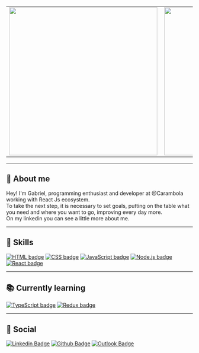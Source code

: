 <center>
<table>
  <tr>
      <td><img width="400px" align="left" src="https://github-readme-stats.vercel.app/api/top-langs/?username=bielb2&hide=html&layout=compact&theme=cobalt" /></td>
      <td><img width="400px" align="left" src="https://github-readme-stats.vercel.app/api/pin/?username=bielb2&repo=buscape-frontend-challenge&theme=cobalt" /></td>
  </tr>  
</table>
</center>

----

## 👨 About me

Hey! 
I'm Gabriel, programming enthusiast and developer at @Carambola working with React Js ecosystem. <br />
To take the next step, it is necessary to set goals, putting on the table what you need and where you want to go, improving every day more. <br />
On my linkedin you can see a little more about me.

----

## 📌 Skills
[![HTML badge](https://img.shields.io/badge/HTML5-E34F26?style=for-the-badge&logo=html5&logoColor=white&link=https://www.w3schools.com/html/)](https://www.w3schools.com/html/)
[![CSS badge](https://img.shields.io/badge/CSS3-1572B6?style=for-the-badge&logo=css3&logoColor=white&link=https://www.w3schools.com/css/)](https://www.w3schools.com/css/)
[![JavaScript badge](https://img.shields.io/badge/JavaScript-F7DF1E?style=for-the-badge&logo=javascript&logoColor=black&link=https://developer.mozilla.org/en-US/docs/Web/JavaScript)](https://developer.mozilla.org/en-US/docs/Web/JavaScript)
[![Node.js badge](https://img.shields.io/badge/Node.js-43853D?style=for-the-badge&logo=node.js&logoColor=white&link=https://nodejs.org/en/)](https://nodejs.org/en/)
[![React badge](https://img.shields.io/badge/React-20232A?style=for-the-badge&logo=react&logoColor=61DAFB&link=https://reactjs.org/)](https://reactjs.org/)


----

## 📚 Currently learning
[![TypeScript badge](https://img.shields.io/badge/TypeScript-007ACC?style=for-the-badge&logo=typescript&logoColor=white&link=https://www.typescriptlang.org/)](https://www.typescriptlang.org/)
[![Redux badge](https://img.shields.io/badge/Redux-593D88?style=for-the-badge&logo=redux&logoColor=white&link=https://redux-saga.js.org/)](https://redux-saga.js.org/)

----

## 📓 Social
[![Linkedin Badge](https://img.shields.io/badge/LinkedIn-0077B5?style=for-the-badge&logo=linkedin&logoColor=white&link=https://www.linkedin.com/in/bielb2/)](https://www.linkedin.com/in/bielb2/)
[![Github Badge](https://img.shields.io/badge/GitHub-100000?style=for-the-badge&logo=github&logoColor=white&link=https://github.com/bielb2)](https://github.com/bielb2)
[![Outlook Badge](https://img.shields.io/badge/Outlook-0078D4?style=for-the-badge&logo=outlook&logoColor=white&link=mailto:bielb2@hotmail.com)](mailto:bielb2@hotmail.com)
